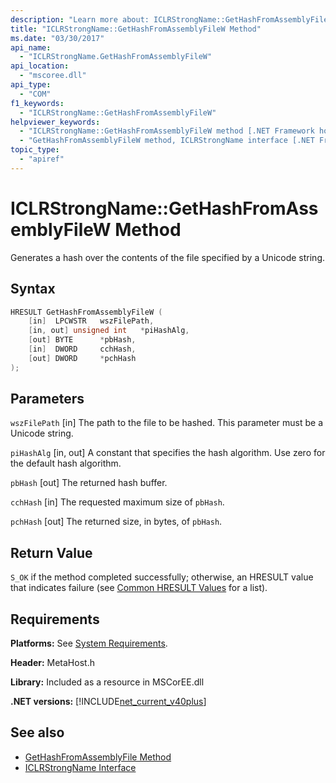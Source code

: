 ```yaml
---
description: "Learn more about: ICLRStrongName::GetHashFromAssemblyFileW Method"
title: "ICLRStrongName::GetHashFromAssemblyFileW Method"
ms.date: "03/30/2017"
api_name:
  - "ICLRStrongName.GetHashFromAssemblyFileW"
api_location:
  - "mscoree.dll"
api_type:
  - "COM"
f1_keywords:
  - "ICLRStrongName::GetHashFromAssemblyFileW"
helpviewer_keywords:
  - "ICLRStrongName::GetHashFromAssemblyFileW method [.NET Framework hosting]"
  - "GetHashFromAssemblyFileW method, ICLRStrongName interface [.NET Framework hosting]"
topic_type:
  - "apiref"
---
```

# ICLRStrongName::GetHashFromAssemblyFileW Method

Generates a hash over the contents of the file specified by a Unicode string.

## Syntax

```cpp
HRESULT GetHashFromAssemblyFileW (
    [in]  LPCWSTR   wszFilePath,
    [in, out] unsigned int   *piHashAlg,
    [out] BYTE      *pbHash,
    [in]  DWORD     cchHash,
    [out] DWORD     *pchHash
);
```

## Parameters

 `wszFilePath`
 [in] The path to the file to be hashed. This parameter must be a Unicode string.

 `piHashAlg`
 [in, out] A constant that specifies the hash algorithm. Use zero for the default hash algorithm.

 `pbHash`
 [out] The returned hash buffer.

 `cchHash`
 [in] The requested maximum size of `pbHash`.

 `pchHash`
 [out] The returned size, in bytes, of `pbHash`.

## Return Value

 `S_OK` if the method completed successfully; otherwise, an HRESULT value that indicates failure (see [Common HRESULT Values](/windows/win32/seccrypto/common-hresult-values) for a list).

## Requirements

 **Platforms:** See [System Requirements](../../../framework/get-started/system-requirements.md).

 **Header:** MetaHost.h

 **Library:** Included as a resource in MSCorEE.dll

 **.NET versions:** [!INCLUDE[net_current_v40plus](../../../../includes/net-current-v40plus-md.md)]

## See also

- [GetHashFromAssemblyFile Method](iclrstrongname-gethashfromassemblyfile-method.md)
- [ICLRStrongName Interface](iclrstrongname-interface.md)
